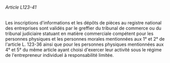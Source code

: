 ###### Article L123-41

Les inscriptions d'informations et les dépôts de pièces au registre national des entreprises sont validés par le greffier du tribunal de commerce ou du tribunal judiciaire statuant en matière commerciale compétent pour les personnes physiques et les personnes morales mentionnées aux 1° et 2° de l'article L. 123-36 ainsi que pour les personnes physiques mentionnées aux 4° et 5° du même article ayant choisi d'exercer leur activité sous le régime de l'entrepreneur individuel à responsabilité limitée.

